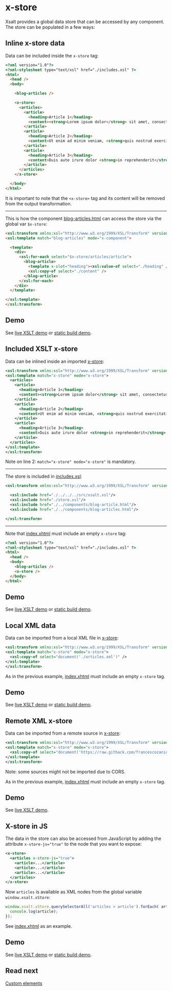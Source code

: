 # x-store

Xsalt provides a global data store that can be accessed by any component. The store can be populated in a few ways:

## Inline x-store data

Data can be included inside the `x-store` tag:

```html
<?xml version="1.0"?>
<?xml-stylesheet type="text/xsl" href="./includes.xsl" ?>
<html>
  <head />
  <body>

    <blog-articles />

    <x-store>
      <articles>
        <article>
          <heading>Article 1</heading>
          <content><strong>Lorem ipsum dolor</strong> sit amet, consectetur adipiscing elit, sed do eiusmod tempor incididunt ut labore et dolore magna aliqua.</content>
        </article>
        <article>
          <heading>Article 2</heading>
          <content>Ut enim ad minim veniam, <strong>quis nostrud exercitation</strong> ullamco laboris nisi ut aliquip ex ea commodo consequat.</content>
        </article>
        <article>
          <heading>Article 3</heading>
          <content>Duis aute irure dolor <strong>in reprehenderit</strong> in voluptate velit esse cillum dolore eu fugiat nulla pariatur.</content>
        </article>
      </articles>
    </x-store>

  </body>
</html>
```

It is important to note that the `<x-store>` tag and its content will be removed from the output transformation.

---

This is how the component [blog-articles.html](./components/blog-articles.html) can access the store via the global var `$x-store`:

```html
<xsl:transform xmlns:xsl="http://www.w3.org/1999/XSL/Transform" version="1.0">
<xsl:template match="blog-articles" mode="x-component">

  <template>
    <div>
      <xsl:for-each select="$x-store/articles/article">
        <blog-article>
          <template x-slot="heading"><xsl:value-of select="./heading" /></template>
          <xsl:copy-of select="./content" />
        </blog-article>
      </xsl:for-each>
    </div>
  </template>

</xsl:template>
</xsl:transform>
```

## Demo

See [live XSLT demo](https://raw.githack.com/francescozaniol/xsalt/master/examples/x-store/inline/index.xhtml) or [static build demo](https://raw.githack.com/francescozaniol/xsalt/master/examples/x-store/inline/build.html).

## Included XSLT x-store

Data can be inlined inside an imported [x-store](./xslt/store.xsl):

```xml
<xsl:transform xmlns:xsl="http://www.w3.org/1999/XSL/Transform" version="1.0">
<xsl:template match="x-store" mode="x-store">
  <articles>
    <article>
      <heading>Article 1</heading>
      <content><strong>Lorem ipsum dolor</strong> sit amet, consectetur adipiscing elit, sed do eiusmod tempor incididunt ut labore et dolore magna aliqua.</content>
    </article>
    <article>
      <heading>Article 2</heading>
      <content>Ut enim ad minim veniam, <strong>quis nostrud exercitation</strong> ullamco laboris nisi ut aliquip ex ea commodo consequat.</content>
    </article>
    <article>
      <heading>Article 3</heading>
      <content>Duis aute irure dolor <strong>in reprehenderit</strong> in voluptate velit esse cillum dolore eu fugiat nulla pariatur.</content>
    </article>
  </articles>
</xsl:template>
</xsl:transform>
```

Note on line 2: `match="x-store" mode="x-store"` is mandatory.

---

The store is included in [includes.xsl](./xslt/includes.xsl):
```xml
<xsl:transform xmlns:xsl="http://www.w3.org/1999/XSL/Transform" version="1.0">

  <xsl:include href="./../../../src/xsalt.xsl"/>
  <xsl:include href="./store.xsl"/>
  <xsl:include href="./../components/blog-article.html"/>
  <xsl:include href="./../components/blog-articles.html"/>

</xsl:transform>
```
---

Note that [index.xhtml](./xslt/index.xhtml) must include an empty `x-store` tag:
```html
<?xml version="1.0"?>
<?xml-stylesheet type="text/xsl" href="./includes.xsl" ?>
<html>
  <head />
  <body>
    <blog-articles />
    <x-store />
  </body>
</html>
```

## Demo

See [live XSLT demo](https://raw.githack.com/francescozaniol/xsalt/master/examples/x-store/xslt/index.xhtml) or [static build demo](https://raw.githack.com/francescozaniol/xsalt/master/examples/x-store/xslt/build.html).

## Local XML data

Data can be imported from a local XML file in [x-store](./local/store.xsl):

```xml
<xsl:transform xmlns:xsl="http://www.w3.org/1999/XSL/Transform" version="1.0">
<xsl:template match="x-store" mode="x-store">
  <xsl:copy-of select="document('./articles.xml')" />
</xsl:template>
</xsl:transform>
```

As in the previous example, [index.xhtml](./local/index.xhtml) must include an empty `x-store` tag.

## Demo

See [live XSLT demo](https://raw.githack.com/francescozaniol/xsalt/master/examples/x-store/local/index.xhtml) or [static build demo](https://raw.githack.com/francescozaniol/xsalt/master/examples/x-store/local/build.html).

## Remote XML x-store

Data can be imported from a remote source in [x-store](./remote/store.xsl):

```xml
<xsl:transform xmlns:xsl="http://www.w3.org/1999/XSL/Transform" version="1.0">
<xsl:template match="x-store" mode="x-store">
  <xsl:copy-of select="document('https://raw.githack.com/francescozaniol/xsalt/master/examples/x-store/remote/articles.xml')" />
</xsl:template>
</xsl:transform>
```

Note: some sources might not be imported due to CORS.

As in the previous example, [index.xhtml](./remote/index.xhtml) must include an empty `x-store` tag.

## Demo

See [live XSLT demo](https://raw.githack.com/francescozaniol/xsalt/master/examples/x-store/remote/index.xhtml).

## X-store in JS

The data in the store can also be accessed from JavaScript by adding the attribute `x-store-js="true"` to the node that you want to expose:

```xml
<x-store>
  <articles x-store-js="true">
    <article>...</article>
    <article>...</article>
    <article>...</article>
  </articles>
</x-store>
```

Now `articles` is available as XML nodes from the global variable `window.xsalt.xStore`:

```js
window.xsalt.xStore.querySelectorAll('articles > article').forEach( article => {
  console.log(article);
});
```

See [index.xhtml](./js/index.xhtml) as an example.

## Demo

See [live XSLT demo](https://raw.githack.com/francescozaniol/xsalt/master/examples/x-store/js/index.xhtml) or [static build demo](https://raw.githack.com/francescozaniol/xsalt/master/examples/x-store/js/build.html).

## Read next

[Custom elements](../custom-elements)